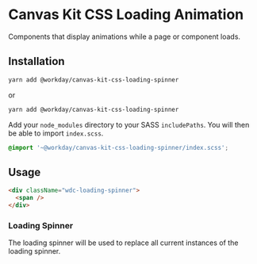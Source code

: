 # Canvas Kit CSS Loading Animation

Components that display animations while a page or component loads.

## Installation

```sh
yarn add @workday/canvas-kit-css-loading-spinner
```

or

```sh
yarn add @workday/canvas-kit-css-loading-spinner
```

Add your `node_modules` directory to your SASS `includePaths`. You will then be able to import
`index.scss`.

```scss
@import '~@workday/canvas-kit-css-loading-spinner/index.scss';
```

## Usage

```html
<div className="wdc-loading-spinner">
  <span />
</div>
```

### Loading Spinner

The loading spinner will be used to replace all current instances of the loading spinner.

